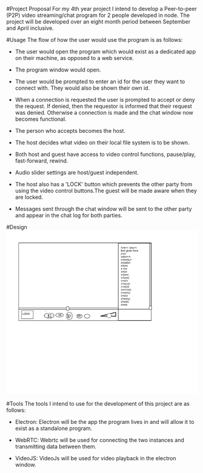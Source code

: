 #Project Proposal
For my 4th year project I intend to develop a Peer-to-peer (P2P) video streaming/chat program for 2 people
developed in node.
The project will be developed over an eight month period between September and April inclusive.

#Usage
The flow of how the user would use the program is as follows:

  * The user would open the program which would exist as a dedicated app on their machine, as
    opposed to a web service.

  * The program window would open.

  * The user would be prompted to enter an id for the user they want to connect with.
    They would also be shown their own id.

  * When a connection is requested the user is prompted to accept or deny the request.
    If denied, then the requestor is informed that their request was denied.
    Otherwise a connection is made and the chat window now becomes functional.

  * The person who accepts becomes the host.

  * The host decides what video on their local file system is to be shown.

  * Both host and guest have access to video control functions, pause/play, fast-forward, rewind.

  * Audio slider settings are host/guest independent.

  * The host also has a 'LOCK' button which prevents the other party from using the video control buttons.The guest will be made aware when they are locked.

  * Messages sent through the chat window will be sent to the other party and appear in the chat log for both parties.

#Design
 ![image](./images/Untitled.png)

#Tools
The tools I intend to use for the development of this project are as follows:

  * Electron: Electron will be the app the program lives in and will allow it to exist as a standalone program.

  * WebRTC: Webrtc will be used for connecting the two instances and transmitting data between them.

  * VideoJS: VideoJs will be used for video playback in the electron window.
